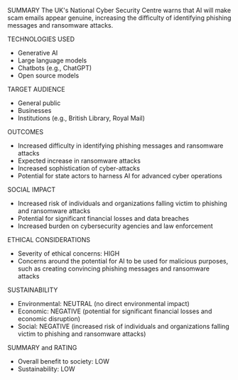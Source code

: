 SUMMARY
The UK's National Cyber Security Centre warns that AI will make scam emails appear genuine, increasing the difficulty of identifying phishing messages and ransomware attacks.

TECHNOLOGIES USED
- Generative AI
- Large language models
- Chatbots (e.g., ChatGPT)
- Open source models

TARGET AUDIENCE
- General public
- Businesses
- Institutions (e.g., British Library, Royal Mail)

OUTCOMES
- Increased difficulty in identifying phishing messages and ransomware attacks
- Expected increase in ransomware attacks
- Increased sophistication of cyber-attacks
- Potential for state actors to harness AI for advanced cyber operations

SOCIAL IMPACT
- Increased risk of individuals and organizations falling victim to phishing and ransomware attacks
- Potential for significant financial losses and data breaches
- Increased burden on cybersecurity agencies and law enforcement

ETHICAL CONSIDERATIONS
- Severity of ethical concerns: HIGH
- Concerns around the potential for AI to be used for malicious purposes, such as creating convincing phishing messages and ransomware attacks

SUSTAINABILITY
- Environmental: NEUTRAL (no direct environmental impact)
- Economic: NEGATIVE (potential for significant financial losses and economic disruption)
- Social: NEGATIVE (increased risk of individuals and organizations falling victim to phishing and ransomware attacks)

SUMMARY and RATING
- Overall benefit to society: LOW
- Sustainability: LOW
